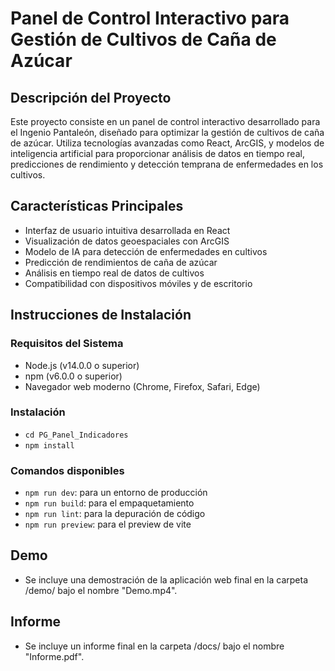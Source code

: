 # Panel de Control Interactivo para Gestión de Cultivos de Caña de Azúcar

## Descripción del Proyecto

Este proyecto consiste en un panel de control interactivo desarrollado para el Ingenio Pantaleón, diseñado para optimizar la gestión de cultivos de caña de azúcar. Utiliza tecnologías avanzadas como React, ArcGIS, y modelos de inteligencia artificial para proporcionar análisis de datos en tiempo real, predicciones de rendimiento y detección temprana de enfermedades en los cultivos.

## Características Principales

- Interfaz de usuario intuitiva desarrollada en React
- Visualización de datos geoespaciales con ArcGIS
- Modelo de IA para detección de enfermedades en cultivos
- Predicción de rendimientos de caña de azúcar
- Análisis en tiempo real de datos de cultivos
- Compatibilidad con dispositivos móviles y de escritorio

## Instrucciones de Instalación

### Requisitos del Sistema

- Node.js (v14.0.0 o superior)
- npm (v6.0.0 o superior)
- Navegador web moderno (Chrome, Firefox, Safari, Edge)

### Instalación

- `cd PG_Panel_Indicadores`
- `npm install`

### Comandos disponibles
- `npm run dev`: para un entorno de producción
- `npm run build`: para el empaquetamiento
- `npm run lint`: para la depuración de código
- `npm run preview`: para el preview de vite

## Demo

- Se incluye una demostración de la aplicación web final en la carpeta /demo/ bajo el nombre "Demo.mp4".

## Informe

- Se incluye un informe final en la carpeta /docs/ bajo el nombre "Informe.pdf".
